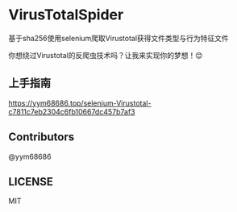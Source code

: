# VirusTotalSpider
基于sha256使用selenium爬取Virustotal获得文件类型与行为特征文件

你想绕过Virustotal的反爬虫技术吗？让我来实现你的梦想！:blush:

## 上手指南

https://yym68686.top/selenium-Virustotal-c7811c7eb2304c6fb10667dc457b7af3

## Contributors
@yym68686

## LICENSE
MIT